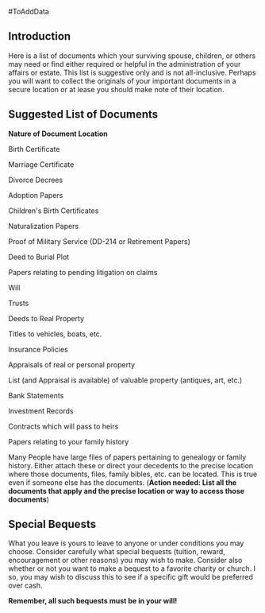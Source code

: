 #ToAddData 

## Introduction
Here is a list of documents which your surviving spouse, children, or others may need or find either required or helpful in the administration of your affairs or estate.  This list is suggestive only and is not all-inclusive.  Perhaps you will want to collect the originals of your important documents in a secure location or at lease you should make note of their location.

## Suggested List of Documents
**Nature of Document                                            Location**

Birth Certificate

Marriage Certificate

Divorce Decrees

Adoption Papers

Children's Birth Certificates

Naturalization Papers

Proof of Military Service
    (DD-214 or Retirement Papers)

Deed to Burial Plot

Papers relating to pending litigation on claims

Will

Trusts

Deeds to Real Property

Titles to vehicles, boats, etc.

Insurance Policies

Appraisals of real or personal property

List  (and Appraisal is available) of valuable property (antiques, art, etc.)

Bank Statements

Investment Records

Contracts which will pass to heirs

Papers relating to your family history

Many People have large files of papers pertaining to genealogy or family history.  Either attach these or direct your decedents to the precise location where those documents, files, family bibles, etc. can be located.  This is true even if someone else has the documents.
(**Action needed: List all the documents that apply and the precise location or way to access those documents**)

## Special Bequests
What you leave is yours to leave to anyone or under conditions you may choose.  Consider carefully what special bequests (tuition, reward, encouragement or other reasons) you may wish to make.  Consider also whether or not you want to make a bequest to a favorite charity or church.  I so, you may wish to discuss this to see if a specific gift would be preferred over cash.

**Remember, all such bequests must be in your will!**
